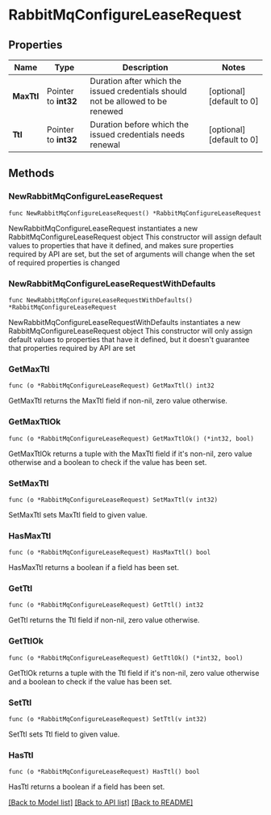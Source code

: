 # RabbitMqConfigureLeaseRequest


## Properties

Name | Type | Description | Notes
------------ | ------------- | ------------- | -------------
**MaxTtl** | Pointer to **int32** | Duration after which the issued credentials should not be allowed to be renewed | [optional] [default to 0]
**Ttl** | Pointer to **int32** | Duration before which the issued credentials needs renewal | [optional] [default to 0]



## Methods


### NewRabbitMqConfigureLeaseRequest

`func NewRabbitMqConfigureLeaseRequest() *RabbitMqConfigureLeaseRequest`

NewRabbitMqConfigureLeaseRequest instantiates a new RabbitMqConfigureLeaseRequest object
This constructor will assign default values to properties that have it defined,
and makes sure properties required by API are set, but the set of arguments
will change when the set of required properties is changed

### NewRabbitMqConfigureLeaseRequestWithDefaults

`func NewRabbitMqConfigureLeaseRequestWithDefaults() *RabbitMqConfigureLeaseRequest`

NewRabbitMqConfigureLeaseRequestWithDefaults instantiates a new RabbitMqConfigureLeaseRequest object
This constructor will only assign default values to properties that have it defined,
but it doesn't guarantee that properties required by API are set


### GetMaxTtl

`func (o *RabbitMqConfigureLeaseRequest) GetMaxTtl() int32`

GetMaxTtl returns the MaxTtl field if non-nil, zero value otherwise.

### GetMaxTtlOk

`func (o *RabbitMqConfigureLeaseRequest) GetMaxTtlOk() (*int32, bool)`

GetMaxTtlOk returns a tuple with the MaxTtl field if it's non-nil, zero value otherwise
and a boolean to check if the value has been set.

### SetMaxTtl

`func (o *RabbitMqConfigureLeaseRequest) SetMaxTtl(v int32)`

SetMaxTtl sets MaxTtl field to given value.


### HasMaxTtl

`func (o *RabbitMqConfigureLeaseRequest) HasMaxTtl() bool`

HasMaxTtl returns a boolean if a field has been set.




### GetTtl

`func (o *RabbitMqConfigureLeaseRequest) GetTtl() int32`

GetTtl returns the Ttl field if non-nil, zero value otherwise.

### GetTtlOk

`func (o *RabbitMqConfigureLeaseRequest) GetTtlOk() (*int32, bool)`

GetTtlOk returns a tuple with the Ttl field if it's non-nil, zero value otherwise
and a boolean to check if the value has been set.

### SetTtl

`func (o *RabbitMqConfigureLeaseRequest) SetTtl(v int32)`

SetTtl sets Ttl field to given value.


### HasTtl

`func (o *RabbitMqConfigureLeaseRequest) HasTtl() bool`

HasTtl returns a boolean if a field has been set.









[[Back to Model list]](../README.md#documentation-for-models) [[Back to API list]](../README.md#documentation-for-api-endpoints) [[Back to README]](../README.md)


